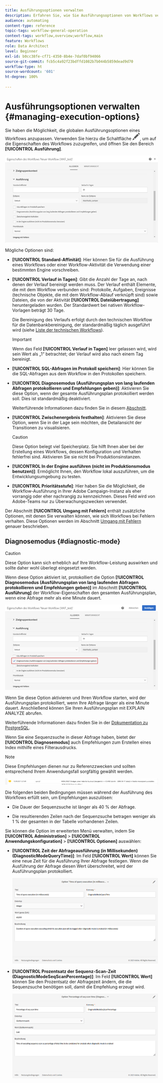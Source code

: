```yaml
---
title: Ausführungsoptionen verwalten
description: Erfahren Sie, wie Sie Ausführungsoptionen von Workflows verwalten.
audience: automating
content-type: reference
topic-tags: workflow-general-operation
context-tags: workflow,overview;workflow,main
feature: Workflows
role: Data Architect
level: Beginner
exl-id: b0cc38fe-cf71-4350-8b4e-7daf0bf94066
source-git-commit: fcb5c4a92f23bdffd1082b7b044b5859dead9d70
workflow-type: ht
source-wordcount: '601'
ht-degree: 100%

---
```


# Ausführungsoptionen verwalten {#managing-execution-options}

Sie haben die Möglichkeit, die globalen Ausführungsoptionen eines Workflows anzupassen. Verwenden Sie hierzu die Schaltfläche ![](assets/edit_darkgrey-24px.png), um auf die Eigenschaften des Workflows zuzugreifen, und öffnen Sie den Bereich **[!UICONTROL Ausführung]**.

![](assets/wkf_execution_6.png)

Mögliche Optionen sind:

* **[!UICONTROL Standard-Affinität]**: Hier können Sie für die Ausführung eines Workflows oder einer Workflow-Aktivität die Verwendung einer bestimmten Engine vorschreiben.

* **[!UICONTROL Verlauf in Tagen]**: Gibt die Anzahl der Tage an, nach denen der Verlauf bereinigt werden muss. Der Verlauf enthält Elemente, die mit dem Workflow verbunden sind: Protokolle, Aufgaben, Ereignisse (technische Objekte, die mit dem Workflow-Ablauf verknüpft sind) sowie Dateien, die von der Aktivität **[!UICONTROL Dateiübertragung]** heruntergeladen wurden. Der Standardwert bei nativen Workflow-Vorlagen beträgt 30 Tage.

   Die Bereinigung des Verlaufs erfolgt durch den technischen Workflow für die Datenbankbereinigung, der standardmäßig täglich ausgeführt wird (siehe [Liste der technischen Workflows](../../administration/using/technical-workflows.md)).

   >[!IMPORTANT]
   >
   >Wenn das Feld **[!UICONTROL Verlauf in Tagen]** leer gelassen wird, wird sein Wert als „1“ betrachtet; der Verlauf wird also nach einem Tag bereinigt.

* **[!UICONTROL SQL-Abfragen im Protokoll speichern]**: Hier können Sie die SQL-Abfragen aus dem Workflow in den Protokollen speichern.

* **[!UICONTROL Diagnosemodus (Ausführungsplan von lang laufenden Abfragen protokollieren und Empfehlungen geben)]**: Aktivieren Sie diese Option, wenn der gesamte Ausführungsplan protokolliert werden soll. Dies ist standardmäßig deaktiviert.

   Weiterführende Informationen dazu finden Sie in diesem [Abschnitt](#diagnostic-mode).

* **[!UICONTROL Zwischenergebnis festhalten]**: Aktivieren Sie diese Option, wenn Sie in der Lage sein möchten, die Detailansicht der Transitionen zu visualisieren.

   >[!CAUTION]
   >
   >Diese Option belegt viel Speicherplatz. Sie hilft Ihnen aber bei der Erstellung eines Workflows, dessen Konfiguration und Verhalten fehlerfrei sind. Aktivieren Sie sie nicht bei Produktionsinstanzen.

* **[!UICONTROL In der Engine ausführen (nicht im Produktionsmodus benutzen)]**: Ermöglicht Ihnen, den Workflow lokal auszuführen, um die Entwicklungsumgebung zu testen.

* **[!UICONTROL Prioritätsstufe]**: Hier haben Sie die Möglichkeit, die Workflow-Ausführung in Ihrer Adobe Campaign-Instanz als eher vorrangig oder eher nachrangig zu kennzeichnen. Dieses Feld wird von Adobe-Teams nur zu Überwachungszwecken verwendet.

Der Abschnitt **[!UICONTROL Umgang mit Fehlern]** enthält zusätzliche Optionen, mit denen Sie verwalten können, wie sich Workflows bei Fehlern verhalten. Diese Optionen werden im Abschnitt [Umgang mit Fehlern](../../automating/using/monitoring-workflow-execution.md#error-management) genauer beschrieben.

## Diagnosemodus {#diagnostic-mode}

>[!CAUTION]
>
>Diese Option kann sich erheblich auf Ihre Workflow-Leistung auswirken und sollte daher wohl überlegt eingesetzt werden.

Wenn diese Option aktiviert ist, protokolliert die Option **[!UICONTROL Diagnosemodus (Ausführungsplan von lang laufenden Abfragen protokollieren und Empfehlungen geben)]** im Abschnitt **[!UICONTROL Ausführung]** der Workflow-Eigenschaften den gesamten Ausführungsplan, wenn eine Abfrage mehr als eine Minute dauert.

![](assets/wkf_diagnostic.png)

Wenn Sie diese Option aktivieren und Ihren Workflow starten, wird der Ausführungsplan protokolliert, wenn Ihre Abfrage länger als eine Minute dauert. Anschließend können Sie Ihren Ausführungsplan mit EXPLAIN ANALYZE abrufen.

Weiterführende Informationen dazu finden Sie in der [Dokumentation zu PostgreSQL](https://www.postgresql.org/docs/9.4/using-explain.html).

Wenn Sie eine Sequenzsuche in dieser Abfrage haben, bietet der **[!UICONTROL Diagnosemodus]** auch Empfehlungen zum Erstellen eines Index mithilfe eines Filterausdrucks.

>[!NOTE]
>
> Diese Empfehlungen dienen nur zu Referenzzwecken und sollten entsprechend Ihrem Anwendungsfall sorgfältig gewählt werden.

![](assets/wkf_diagnostic_4.png)

Die folgenden beiden Bedingungen müssen während der Ausführung des Workflows erfüllt sein, um Empfehlungen auszulösen:

* Die Dauer der Sequenzsuche ist länger als 40 % der Abfrage.

* Die resultierenden Zeilen nach der Sequenzsuche betragen weniger als 1 % der gesamten in der Tabelle vorhandenen Zeilen.

Sie können die Option im erweiterten Menü verwalten, indem Sie **[!UICONTROL Administration]** > **[!UICONTROL Anwendungskonfiguration]** > **[!UICONTROL Optionen]** auswählen:

* **[!UICONTROL Zeit der Abfrageausführung (in Millisekunden) (DiagnosticModeQueryTime)]**: Im Feld **[!UICONTROL Wert]** können Sie eine neue Zeit für die Ausführung Ihrer Abfrage festlegen. Wenn die Ausführung der Abfrage diesen Wert überschreitet, wird der Ausführungsplan protokolliert.

   ![](assets/wkf_diagnostic_2.png)

* **[!UICONTROL Prozentsatz der Sequenz-Scan-Zeit (DiagnosticModeSeqScanPercentage)]**: Im Feld **[!UICONTROL Wert]** können Sie den Prozentsatz der Abfragezeit ändern, die die Sequenzsuche benötigen soll, damit die Empfehlung erzeugt wird.

   ![](assets/wkf_diagnostic_3.png)
